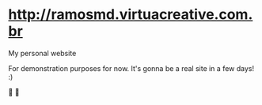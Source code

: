 # http://ramosmd.virtuacreative.com.br
My personal website

For demonstration purposes for now. It's gonna be a real site in a few days! :)

:wave: :tada:

